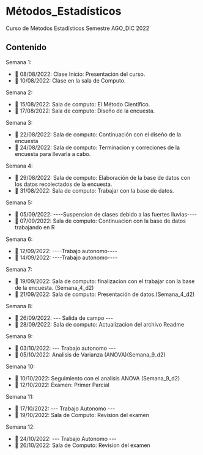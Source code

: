 # Métodos_Estadísticos
Curso de Métodos Estadísticos Semestre AGO_DIC 2022

## Contenido
Semana 1:

+ :dart: 08/08/2022: Clase Inicio: Presentación del curso.
+ :dart: 10/08/2022: Clase en la sala de Computo.

Semana 2:

+ :dart: 15/08/2022: Sala de computo: El Método Científico.
+ :dart: 17/08/2022: Sala de computo: Diseño de la encuesta.

Semana 3:

+ :dart: 22/08/2022: Sala de computo: Continuación con el diseño de la encuesta 
+ :dart: 24/08/2022: Sala de computo: Terminacion y correciones de la encuesta para llevarla a cabo.

Semana 4:

+ :dart: 29/08/2022: Sala de computo: Elaboración de la base de datos con los datos recolectados de la encuesta. 
+ :dart: 31/08/2022: Sala de computo: Trabajar con la base de datos.

Semana 5:

+ :dart: 05/09/2022: ----Suspension de clases debido a las fuertes lluvias----
+ :dart: 07/09/2022: Sala de computo: Continuacion con la base de datos trabajando en R

Semana 6:

+ :dart: 12/09/2022: ----Trabajo autonomo----
+ :dart: 14/09/2022: ----Trabajo autonomo----

Semana 7:

+ :dart: 19/09/2022: Sala de computo: finalizacion con el trabajar con la base de la encuesta. (Semana_4_d2)
+ :dart: 21/09/2022: Sala de computo: Presentación de datos.(Semana_4_d2)

Semana 8:

+ :dart: 26/09/2022: --- Salida de campo ---
+ :dart: 28/09/2022: Sala de computo: Actualizacion del archivo Readme

Semana 9:

+ :dart: 03/10/2022: --- Trabajo autonomo ---
+ :dart: 05/10/2022: Analisis de Varianza (ANOVA)(Semana_9_d2)

Semana 10:

+ :dart: 10/10/2022: Seguimiento con el analisis ANOVA (Semana_9_d2)
+ :dart: 12/10/2022: Examen: Primer Parcial

Semana 11:

+ :dart: 17/10/2022: --- Trabajo Autonomo --- 
+ :dart: 19/10/2022: Sala de Computo: Revision del examen 

Semana 12:

+ :dart: 24/10/2022: --- Trabajo Autonomo --- 
+ :dart: 26/10/2022: Sala de Computo: Revision del examen 
